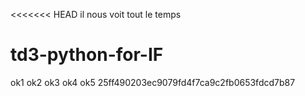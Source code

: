 <<<<<<< HEAD
il nous voit tout le temps 
# td3-python-for-IF
ok1
ok2
ok3
ok4
ok5
25ff490203ec9079fd4f7ca9c2fb0653fdcd7b87
